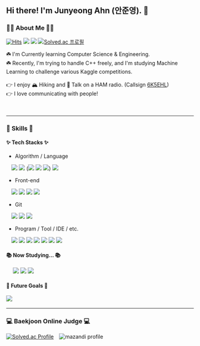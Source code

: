 ## Hi there! I'm Junyeong Ahn (안준영). 👋
### 🙋‍♂️ About Me 🙋‍♂️
<div align=left>
  
  [![Hits](https://hits.seeyoufarm.com/api/count/incr/badge.svg?url=https%3A%2F%2Fgithub.com%2Fahnjun0%2F&count_bg=%23000000&title_bg=%23000000&icon=github.svg&icon_color=%23E7E7E7&title=Github&edge_flat=false)](https://hits.seeyoufarm.com)
  <a href="mailto:ahnjun0@pusan.ac.kr"><img src="https://img.shields.io/badge/Email-EA4335?style=flat-square&logo=gmail&logoColor=white"/></a>
  <a href="https://www.instagram.com/ahnjun0_/"><img src="https://img.shields.io/badge/Instagram-E4405F?style=flat-square&logo=instagram&logoColor=white"/></a>
  [![Solved.ac
프로필](http://mazassumnida.wtf/api/mini/generate_badge?boj=ahnjun0)](https://solved.ac/ahnjun0)

</div>

☘️ I'm Currently learning Computer Science & Engineering.  
☘️ Recently, I'm trying to handle C++ freely, and I'm studying Machine Learning to challenge various Kaggle competitions.
<br/><br/>
👉 I enjoy 🏔️ Hiking and 📡 Talk on a HAM radio. (Callsign <a href="https://www.qrz.com/db/6K5EHL">6K5EHL</a>)  
👉 I love communicating with people!  

<br/>  

---

### 💪 Skills 💪

#### ✨ Tech Stacks ✨
- Algorithm / Language
  
　<img src="https://img.shields.io/badge/C-A8B9CC?style=flat-square&logo=C&logoColor=white"/>  <img src="https://img.shields.io/badge/Python-3776AB?style=flat-square&logo=Python&logoColor=white"/> (<img src="https://img.shields.io/badge/scikit‐learn-F7931E?style=flat-square&logo=Scikit-learn&logoColor=white"/> <img src="https://img.shields.io/badge/Pandas-150458?style=flat-square&logo=Pandas&logoColor=white"/> <img src="https://img.shields.io/badge/Numpy-013243?style=flat-square&logo=Numpy&logoColor=white"/>) 
<img src="https://img.shields.io/badge/Arduino-00979D?style=flat-square&logo=arduino&logoColor=white"/>  

- Front-end
  
　<img src="https://img.shields.io/badge/HTML5-E34F26?style=flat-square&logo=html5&logoColor=white"/> <img src="https://img.shields.io/badge/CSS3-1572B6?style=flat-square&logo=css3&logoColor=white"/> <img src="https://img.shields.io/badge/Javascript-F7DF1E?style=flat-square&logo=javascript&logoColor=white"/> <img src="https://img.shields.io/badge/Postman-FF6C37?style=flat-square&logo=postman&logoColor=white"/>  

- Git
  
　<img src="https://img.shields.io/badge/Git-F05032?style=flat-square&logo=git&logoColor=white"/> <img src="https://img.shields.io/badge/Github-181717?style=flat-square&logo=github&logoColor=white"/> <img src="https://img.shields.io/badge/Sourcetree-0052CC?style=flat-square&logo=sourcetree&logoColor=white"/> 

- Program / Tool / IDE / etc.
  
　<img src="https://img.shields.io/badge/Visual Studio Code-007ACC?style=flat-square&logo=Visual Studio Code&logoColor=white"/> <img src="https://img.shields.io/badge/Anaconda-44A833?style=flat-square&logo=Anaconda&logoColor=white"/> <img src="https://img.shields.io/badge/Jupyter-F37626?style=flat-square&logo=Jupyter&logoColor=white"/> <img src="https://img.shields.io/badge/GIMP-5C5543?style=flat-square&logo=GIMP&logoColor=white"/> <img src="https://img.shields.io/badge/Notepad++-90E59A?style=flat-square&logo=Notepad%2B%2B&logoColor=white"/> <img src="https://img.shields.io/badge/Notion-000000?style=flat-square&logo=Notion&logoColor=white"/> <img src="https://img.shields.io/badge/Markdown-000000?style=flat-square&logo=Markdown&logoColor=white"/>

 
#### 📚 Now Studying... 📚
  
　 <img src="https://img.shields.io/badge/C++-00599C?style=flat-square&logo=C%2B%2B&logoColor=white"/> <img src="https://img.shields.io/badge/LaTeX-008080?style=flat-square&logo=LaTeX&logoColor=white"/> <img src="https://img.shields.io/badge/Vim-019733?style=flat-square&logo=vim&logoColor=white"/>
 
#### 🥅 Future Goals 🥅
  <img src="https://img.shields.io/badge/Amazon AWS-00979D?style=flat-square&logo=Amazon AWS&logoColor=white"/> 
　

<br/>  

---
### 💻 Baekjoon Online Judge 💻

<div>  
  
  [![Solved.ac Profile](http://mazassumnida.wtf/api/v2/generate_badge?boj=ahnjun0)](https://solved.ac/ahnjun0/) &ensp;
  ![mazandi profile](http://mazandi.herokuapp.com/api?handle=ahnjun0&theme=warm)
  
</div>
  
<!--
**ahnjun0/ahnjun0** is a ✨ _special_ ✨ repository because its `README.md` (this file) appears on your GitHub profile.

Here are some ideas to get you started:

- 🔭 I’m currently working on ...
- 🌱 I’m currently learning ...
- 👯 I’m looking to collaborate on ...
- 🤔 I’m looking for help with ...
- 💬 Ask me about ...
- 📫 How to reach me: ...
- 😄 Pronouns: ...
- ⚡ Fun fact: ...
-->
